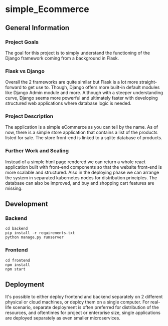 # simple_Ecommerce
## General Information
### Project Goals
The goal for this project is to simply understand the functioning of the Django framework coming from a background in Flask.
### Flask vs Django
Overall the 2 frameworks are quite similar but Flask is a lot more straight-forward to get use to. Though, Django offers more built-in default modules like Django Admin module and more. Although with a steeper understanding curve, Django seems more powerful and ultimately faster with developing structured web applications where database logic is needed.
### Project Description
The application is a simple eCommerce as you can tell by the name. As of now, there is a simple store application that contains a list of the products listed for sale. The store front-end is linked to a sqlite database of products.
### Further Work and Scaling
Instead of a simple html page rendered we can return a whole react application built with front-end components so that the website front-end is more scalable and structured. Also in the deploying phase we can arrange the system in separated kubernetes nodes for distribution principles. The database can also be improved, and buy and shopping cart features are missing.
## Development
### Backend
```console
cd backend
pip install -r requirements.txt
python manage.py runserver
```
### Frontend

```console
cd frontend
npm install
npm start
```
## Deployment
It's possible to either deploy frontend and backend separately on 2 different physical or cloud machines, or deploy them on a single computer. For real-life scenario, separate deployment is often preferred for distribution of the resources, and oftentimes for project or enterprise size, single applications are deployed separately as even smaller microservices.